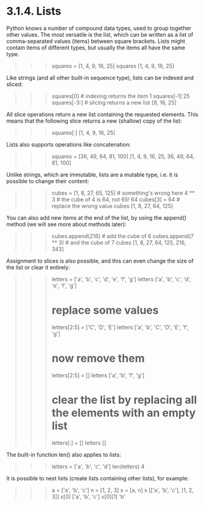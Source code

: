 # 3.1.4. Lists

Python knows a number of compound data types, used to group together other values. The most versatile is the list, which can be written as a list of comma-separated values (items) between square brackets. Lists might contain items of different types, but usually the items all have the same type.
>>>

>>> squares = [1, 4, 9, 16, 25]
>>> squares
[1, 4, 9, 16, 25]

Like strings (and all other built-in sequence type), lists can be indexed and sliced:
>>>

>>> squares[0]  # indexing returns the item
1
>>> squares[-1]
25
>>> squares[-3:]  # slicing returns a new list
[9, 16, 25]

All slice operations return a new list containing the requested elements. This means that the following slice returns a new (shallow) copy of the list:
>>>

>>> squares[:]
[1, 4, 9, 16, 25]

Lists also supports operations like concatenation:
>>>

>>> squares + [36, 49, 64, 81, 100]
[1, 4, 9, 16, 25, 36, 49, 64, 81, 100]

Unlike strings, which are immutable, lists are a mutable type, i.e. it is possible to change their content:
>>>

>>> cubes = [1, 8, 27, 65, 125]  # something's wrong here
>>> 4 ** 3  # the cube of 4 is 64, not 65!
64
>>> cubes[3] = 64  # replace the wrong value
>>> cubes
[1, 8, 27, 64, 125]

You can also add new items at the end of the list, by using the append() method (we will see more about methods later):
>>>

>>> cubes.append(216)  # add the cube of 6
>>> cubes.append(7 ** 3)  # and the cube of 7
>>> cubes
[1, 8, 27, 64, 125, 216, 343]

Assignment to slices is also possible, and this can even change the size of the list or clear it entirely:
>>>

>>> letters = ['a', 'b', 'c', 'd', 'e', 'f', 'g']
>>> letters
['a', 'b', 'c', 'd', 'e', 'f', 'g']
>>> # replace some values
>>> letters[2:5] = ['C', 'D', 'E']
>>> letters
['a', 'b', 'C', 'D', 'E', 'f', 'g']
>>> # now remove them
>>> letters[2:5] = []
>>> letters
['a', 'b', 'f', 'g']
>>> # clear the list by replacing all the elements with an empty list
>>> letters[:] = []
>>> letters
[]

The built-in function len() also applies to lists:
>>>

>>> letters = ['a', 'b', 'c', 'd']
>>> len(letters)
4

It is possible to nest lists (create lists containing other lists), for example:
>>>

>>> a = ['a', 'b', 'c']
>>> n = [1, 2, 3]
>>> x = [a, n]
>>> x
[['a', 'b', 'c'], [1, 2, 3]]
>>> x[0]
['a', 'b', 'c']
>>> x[0][1]
'b'

